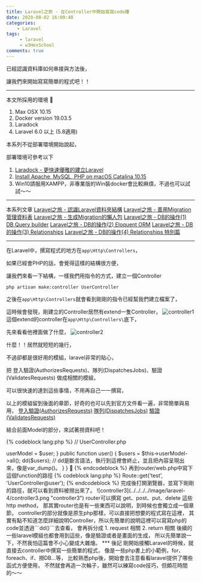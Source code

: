 ```yaml
---
title: Laravel之旅 - 在Controller中開始寫寫code摟
date: 2020-08-02 16:09:48
categories:
    - Laravel
tags: 
     - laravel
     - w3HexSchool
comments: true
---
```

已經認識資料庫如何串接與方法後，

讓我們來開始寫寫簡單的程式吧！！

<!-- more -->
***
本文所採用的環境

1. Max OSX 10.15
2. Docker version 19.03.5
3. Laradock
4. Laravel 6.0 以上 (5.8適用)

本系列不從部署環境開始說起，

部署環境可參考以下

1. [Laradock - 更快速優雅的建立Laravel](https://yeeinhole.github.io/2020/01/27/laradock/)
2. [Install Apache, MySQL, PHP on macOS Catalina 10.15](https://coolestguidesontheplanet.com/install-apache-mysql-php-on-macos-catalina-10-15/)
3. Win10請服用XAMPP，非專業版的Win裝docker會比較麻煩，不過也可以試試～～
***
本系列文章
[Laravel之旅 - 認識Laravel資料夾結構](https://yeeinhole.github.io/2020/04/25/laravel-1/)
[Laravel之旅 - 善用Migration管理資料表](https://yeeinhole.github.io/2020/04/25/laravel-2/)
[Laravel之旅 - 生成Migration的懶人包](https://yeeinhole.github.io/2020/04/25/laravel-2-2/)
[Laravel之旅 - DB的操作(1) DB Query builder](https://yeeinhole.github.io/2020/05/17/laravel-3/)
[Laravel之旅 - DB的操作(2) Eloquent ORM](https://yeeinhole.github.io/2020/05/24/laravel-3-2/)
[Laravel之旅 - DB的操作(3) Relationships](https://yeeinhole.github.io/2020/07/19/laravel-3-3/)
[Laravel之旅 - DB的操作(4) Relationships 特別篇](https://yeeinhole.github.io/2020/07/26/laravel-3-4/)
***
在Laravel中，撰寫程式的地方在```app\Http\Controllers```，

如果已經會PHP的話，會覺得這樣的結構很方便，

讓我們來看一下結構，一樣我們用指令的方式，建立一個Controller
```
php artisan make:controller UserController
```
之後在```app\Http\Controllers```就會看到剛剛的指令已經幫我們建立檔案了，

這時候會發現，剛建立的Controller居然有extend一隻Controller，
![controller1](../../../../image/laravel-4/controller1.png "controller1")
這個extend的controller在```app\Http\Controllers\```底下，

先來看看他裡面做了什麼，
![controller2](../../../../image/laravel-4/controller2.png "controller2")

什麼！！居然就短短的幾行，

不過卻都是很好用的模組，laravel非常的貼心，

把 登入驗證(AuthorizesRequests)、隊列(DispatchesJobs)、驗證(ValidatesRequests) 做成相關的模組，

可以很快速的達到這些事情，不用再自己一一撰寫，

以上的模組留到後面的章節，好奇的也可以先到官方文件看一遍，非常簡單與易用，
[登入驗證(AuthorizesRequests)](https://laravel.com/docs/6.x/authentication)
[隊列(DispatchesJobs)](https://laravel.com/docs/6.x/queues)
[驗證(ValidatesRequests)](https://laravel.com/docs/6.x/validation)

結合前面Model的部分，來試著撈資料吧！

{% codeblock lang:php %}
// UserController.php

<?php

namespace App\Http\Controllers;

use Illuminate\Http\Request;

use App\User;

class UserController extends Controller
{
    private $userModel;

    public function __construct(User $user){
        $this->userModel = $user;
    }

    public function user()
    {
        $users = $this->userModel->all();
        dd($users);
        // dd是斷言語法，執行到這裡會終止，並且把內容呈現出來，像是var_dump()。
    }
}

{% endcodeblock %}
再到router/web.php中寫下這個function的路徑
{% codeblock lang:php %}
Route::get('test', 'UserController@user');
{% endcodeblock %}
完成後打開瀏覽器，並寫下剛剛的路徑，就可以看到資料被撈出來了。
![controller3](../../../../image/laravel-4/controller3.png "controller3")
router可以撰寫 get、post、put、delete 這些http method，

那其實router也是有一些東西可以說明，到時候也會獨立成一個章節，

controller的部分就像是原生php那樣，可以直接把想要的程式寫在這裡，

其實有點不知道怎麼詳細說明Controller，所以先簡單的說明這裡可以寫寫php的code並透過```dd()```去查看，

會再拆分成
1. request 相關
2. return 相關

後續的一些laravel模組也都會用到這些，像是驗證或者是畫面的生成，

所以先簡單說一下，不然我怕這篇會不小心變成大雜燴。

***
後記

剛開始接觸Laravel的時候，就直接去controller中撰寫一些簡單的程式，

像是一些php書上的小範例，for、foreach、if、撈DB...等，

比較熟悉php後，開始會去注意看看laravel提供了哪些函式方便使用，

不然就會再造一次輪子，雖然可以練寫code技巧，但頗花時間的〜〜